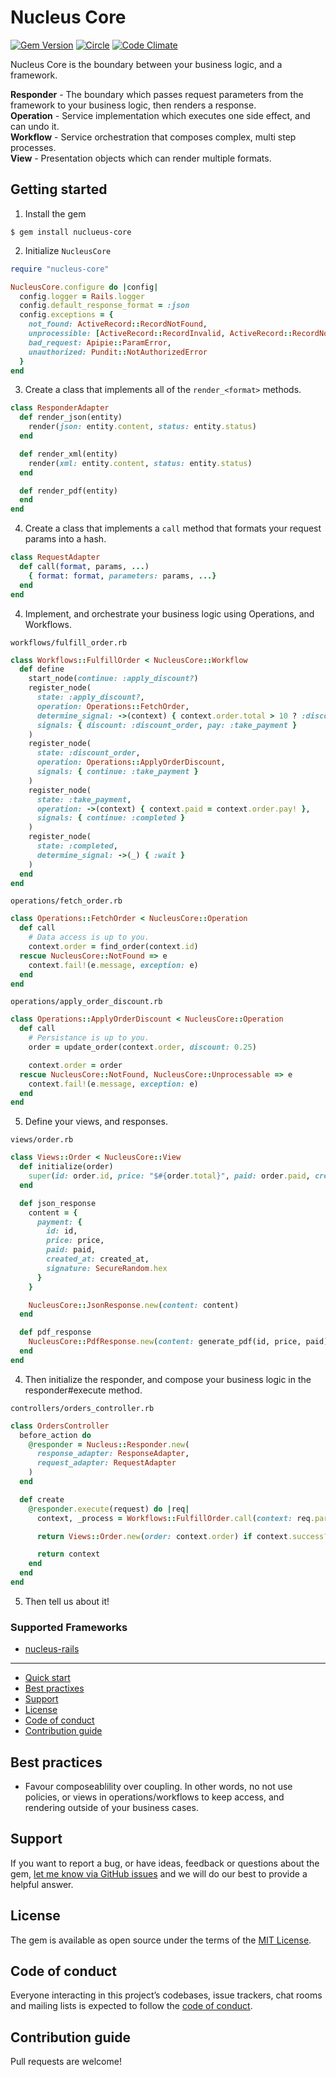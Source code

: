# Nucleus Core

[![Gem Version](https://badge.fury.io/rb/nucleus-core.svg)](https://rubygems.org/gems/nucleus-core)
[![Circle](https://circleci.com/gh/dodgerogers/nucleus-core/tree/main.svg?style=shield)](https://app.circleci.com/pipelines/github/dodgerogers/nucleus-core?branch=main)
[![Code Climate](https://codeclimate.com/github/dodgerogers/nucleus-core/badges/gpa.svg)](https://codeclimate.com/github/dodgerogers/nucleus-core)

Nucleus Core is the boundary between your business logic, and a framework.

**Responder** - The boundary which passes request parameters from the framework to your business logic, then renders a response.\
**Operation** - Service implementation which executes one side effect, and can undo it.\
**Workflow** - Service orchestration that composes complex, multi step processes.\
**View** - Presentation objects which can render multiple formats.

## Getting started

1. Install the gem

```
$ gem install nuclueus-core
```

2. Initialize `NucleusCore`

```ruby
require "nucleus-core"

NucleusCore.configure do |config|
  config.logger = Rails.logger
  config.default_response_format = :json
  config.exceptions = {
    not_found: ActiveRecord::RecordNotFound,
    unprocessible: [ActiveRecord::RecordInvalid, ActiveRecord::RecordNotSaved],
    bad_request: Apipie::ParamError,
    unauthorized: Pundit::NotAuthorizedError
  }
end
```

3. Create a class that implements all of the `render_<format>` methods.

```ruby
class ResponderAdapter
  def render_json(entity)
    render(json: entity.content, status: entity.status)
  end

  def render_xml(entity)
    render(xml: entity.content, status: entity.status)
  end

  def render_pdf(entity)
  end
end
```

4. Create a class that implements a `call` method that formats your request params into a hash.

```ruby
class RequestAdapter
  def call(format, params, ...)
    { format: format, parameters: params, ...}
  end
end
```

4. Implement, and orchestrate your business logic using Operations, and Workflows.

`workflows/fulfill_order.rb`

```ruby
class Workflows::FulfillOrder < NucleusCore::Workflow
  def define
    start_node(continue: :apply_discount?)
    register_node(
      state: :apply_discount?,
      operation: Operations::FetchOrder,
      determine_signal: ->(context) { context.order.total > 10 ? :discount : :pay },
      signals: { discount: :discount_order, pay: :take_payment }
    )
    register_node(
      state: :discount_order,
      operation: Operations::ApplyOrderDiscount,
      signals: { continue: :take_payment }
    )
    register_node(
      state: :take_payment,
      operation: ->(context) { context.paid = context.order.pay! },
      signals: { continue: :completed }
    )
    register_node(
      state: :completed,
      determine_signal: ->(_) { :wait }
    )
  end
end
```

`operations/fetch_order.rb`

```ruby
class Operations::FetchOrder < NucleusCore::Operation
  def call
    # Data access is up to you.
    context.order = find_order(context.id)
  rescue NucleusCore::NotFound => e
    context.fail!(e.message, exception: e)
  end
end
```

`operations/apply_order_discount.rb`

```ruby
class Operations::ApplyOrderDiscount < NucleusCore::Operation
  def call
    # Persistance is up to you.
    order = update_order(context.order, discount: 0.25)

    context.order = order
  rescue NucleusCore::NotFound, NucleusCore::Unprocessable => e
    context.fail!(e.message, exception: e)
  end
end
```

5. Define your views, and responses.

`views/order.rb`

```ruby
class Views::Order < NucleusCore::View
  def initialize(order)
    super(id: order.id, price: "$#{order.total}", paid: order.paid, created_at: order.created_at)
  end

  def json_response
    content = {
      payment: {
        id: id,
        price: price,
        paid: paid,
        created_at: created_at,
        signature: SecureRandom.hex
      }
    }

    NucleusCore::JsonResponse.new(content: content)
  end

  def pdf_response
    NucleusCore::PdfResponse.new(content: generate_pdf(id, price, paid))
  end
end
```

4. Then initialize the responder, and compose your business logic in the responder#execute method.

`controllers/orders_controller.rb`

```ruby
class OrdersController
  before_action do
    @responder = Nucleus::Responder.new(
      response_adapter: ResponseAdapter,
      request_adapter: RequestAdapter
    )
  end

  def create
    @responder.execute(request) do |req|
      context, _process = Workflows::FulfillOrder.call(context: req.parameters)

      return Views::Order.new(order: context.order) if context.success?

      return context
    end
  end
end
```

5. Then tell us about it!

### Supported Frameworks

- [nucleus-rails](https://rubygems.org/gems/nucleus-rails)

---

- [Quick start](#quick-start)
- [Best practixes](#best-practices)
- [Support](#support)
- [License](#license)
- [Code of conduct](#code-of-conduct)
- [Contribution guide](#contribution-guide)

## Best practices

- Favour composeablility over coupling. In other words, no not use policies, or views in operations/workflows to keep access, and rendering outside of your business cases.

## Support

If you want to report a bug, or have ideas, feedback or questions about the gem, [let me know via GitHub issues](https://github.com/dodgerogers/nucleus_core/issues/new) and we will do our best to provide a helpful answer.

## License

The gem is available as open source under the terms of the [MIT License](LICENSE.txt).

## Code of conduct

Everyone interacting in this project’s codebases, issue trackers, chat rooms and mailing lists is expected to follow the [code of conduct](CODE_OF_CONDUCT.md).

## Contribution guide

Pull requests are welcome!
